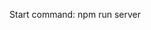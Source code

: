 
Start command: npm run server

<!-- package.json (backend) -->
<!-- 
{
  "name": "backend",
  "version": "1.0.0",
  "main": "server.js",
  "type":"module",
  "scripts": {
    "start": "node server.js",
    "server":"nodemon server.js"
  },
  "author": "",
  "license": "ISC",
  "description": "",
  "dependencies": {
    "bcrypt": "^5.1.1",
    "cloudinary": "^2.6.1",
    "cors": "^2.8.5",
    "dotenv": "^16.5.0",
    "express": "^5.1.0",
    "jsonwebtoken": "^9.0.2",
    "mongoose": "^8.14.1",
    "multer": "^1.4.5-lts.2",
    "nodemon": "^3.1.10",
    "razorpay": "^2.9.6",
    "stripe": "^18.1.0",
    "validator": "^13.15.0"
  }
}

 -->